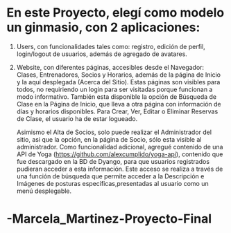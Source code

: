 # En este Proyecto, elegí como modelo un ginmasio, con 2 aplicaciones:

1. Users, con funcionalidades tales como: registro, edición de perfil, login/logout de usuarios, además de agregado de avatares.
   
3. Website, con diferentes páginas, accesibles desde el Navegador: Clases, Entrenadores, Socios y Horarios, además de la página
   de Inicio y la aquí desplegada (Acerca del Sitio). Estas páginas son visibles para todos, no requiriendo un login para ser visitadas porque 
   funcionan a modo informativo. También esta disponible la opción de Búsqueda de Clase en la Página de Inicio, que lleva a otra página
   con información de días y horarios disponibles. Para Crear, Ver, Editar o Eliminar Reservas de Clase, el usuario ha de estar logueado.

   Asimismo el Alta de Socios, solo puede realizar el Administrador del sitio, asi que la opción, en la página de Socio, sólo esta visible al administrador.
   Como funcionalidad adicional, agregué contenido de una API de Yoga (https://github.com/alexcumplido/yoga-api), contenido que fue 
descargado en la BD de Dyango, para que usuarios registrados pudieran acceder a esta información. Este acceso se realiza a través de una 
función de búsqueda que permite acceder a la Descripción e Imágenes de posturas específicas,presentadas al usuario como un menú desplegable.
              
# -Marcela_Martinez-Proyecto-Final
